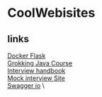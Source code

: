 # CoolWebisites

## links

[Docker Flask](https://www.digitalocean.com/community/tutorials/how-to-build-and-deploy-a-flask-application-using-docker-on-ubuntu-20-04) \
[Grokking Java Course](https://www.educative.io/courses/grokking-coding-interview-patterns-java) \
[Interview handbook](https://www.techinterviewhandbook.org/software-engineering-interview-guide/) \
[Mock interview Site](https://app.igotanoffer.com/coaching/tech/) \
[Swagger io](https://swagger.io/solutions/api-documentation/) \
<!--
[Link text Here](huhhh)
[Link text Here](huhhh)
[Link text Here](huhhh)
[Link text Here](huhhh)
[Link text Here](huhhh)
[Link text Here](huhhh)
[Link text Here](huhhh)
[Link text Here](huhhh)
[Link text Here](huhhh)
[Link text Here](huhhh)
[Link text Here](huhhh)
[Link text Here](huhhh)
[Link text Here](huhhh)
-->
